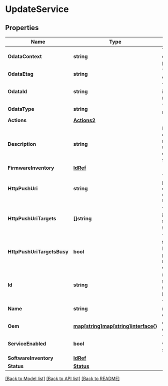 # UpdateService

## Properties
Name | Type | Description | Notes
------------ | ------------- | ------------- | -------------
**OdataContext** | **string** | The OData description of a payload. | [optional] 
**OdataEtag** | **string** | The current ETag of the resource. | [optional] 
**OdataId** | **string** | The unique identifier for a resource. | 
**OdataType** | **string** | The type of a resource. | 
**Actions** | [**Actions2**](Actions_2.md) |  | [optional] 
**Description** | **string** | Provides a description of this resource and is used for commonality  in the schema definitions. | [optional] 
**FirmwareInventory** | [**IdRef**](idRef.md) |  | [optional] 
**HttpPushUri** | **string** | The URI used to perform an HTTP or HTTPS push update to the Update Service. | [optional] 
**HttpPushUriTargets** | **[]string** | The array of URIs indicating the target for applying the update image. | [optional] 
**HttpPushUriTargetsBusy** | **bool** | This represents if the HttpPushUriTargets property is reserved by any client. | [optional] 
**Id** | **string** | Uniquely identifies the resource within the collection of like resources. | 
**Name** | **string** | The name of the resource or array element. | 
**Oem** | [**map[string]map[string]interface{}**](map[string]interface{}.md) | Oem extension object. | [optional] 
**ServiceEnabled** | **bool** | This indicates whether this service is enabled. | [optional] 
**SoftwareInventory** | [**IdRef**](idRef.md) |  | [optional] 
**Status** | [**Status**](Status.md) |  | [optional] 

[[Back to Model list]](../README.md#documentation-for-models) [[Back to API list]](../README.md#documentation-for-api-endpoints) [[Back to README]](../README.md)


